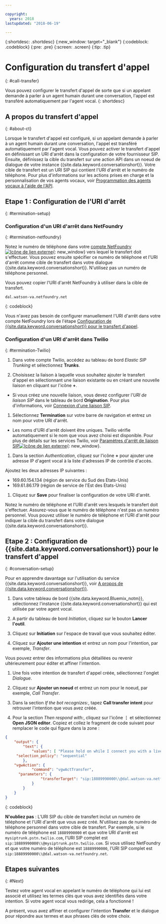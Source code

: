 ```yaml
---

copyright:
  years: 2018
lastupdated: "2018-06-19"

---
```


{:shortdesc: .shortdesc}
{:new_window: target="_blank"}
{:codeblock: .codeblock}
{:pre: .pre}
{:screen: .screen}
{:tip: .tip}


# Configuration du transfert d'appel
{: #call-transfer}

Vous pouvez configurer le transfert d'appel de sorte que si un appelant demande à parler à un agent humain durant une conversation, l'appel est transféré automatiquement par l'agent vocal.
{: shortdesc}

## A propos du transfert d'appel
{: #about-ct}

Lorsque le transfert d'appel est configuré, si un appelant demande à parler à un agent humain durant une conversation, l'appel est transféré automatiquement par l'agent vocal. Vous pouvez activer le transfert d'appel en définissant un URI d'arrêt dans la configuration de votre fournisseur SIP. Ensuite, définissez la cible du transfert sur une action API dans un noeud de dialogue de votre instance {{site.data.keyword.conversationshort}}. Votre cible de transfert est un URI SIP qui contient l'URI d'arrêt et le numéro de téléphone. Pour plus d'informations sur les actions prises en charge et la personnalisation de vos agents vocaux, voir [Programmation des agents vocaux à l'aide de l'API](api.html).

## Etape 1 : Configuration de l'URI d'arrêt
{: #termination-setup}

### Configuration d'un URI d'arrêt dans NetFoundry
{: #termination-netfoundry}

Notez le numéro de téléphone dans votre [compte NetFoundry![Icône de lien externe](../../icons/launch-glyph.svg "Icône de lien extern")](https://watson.netfoundry.io/watson-login){: new_window} vers lequel le transfert doit s'effectuer. Vous pouvez ensuite spécifier ce numéro de téléphone et l'URI d'arrêt comme cible de transfert dans votre dialogue {{site.data.keyword.conversationshort}}. N'utilisez pas un numéro de téléphone personnel.

Vous pouvez copier l'URI d'arrêt NetFoundry à utiliser dans la cible de transfert.

```
dal.watson-va.netfoundry.net
```
{: codeblock}

Vous n'avez pas besoin de configurer manuellement l'URI d'arrêt dans votre compte NetFoundry lors de l'étape [Configuration de {{site.data.keyword.conversationshort}} pour le transfert d'appel](#conversation-setup).

### Configuration d'un URI d'arrêt dans Twilio
{: #termination-Twilio}

1. Dans votre compte Twilio, accédez au tableau de bord _Elastic SIP Trunking_ et sélectionnez **Trunks**.

1. Choisissez la liaison à laquelle vous souhaitez ajouter le transfert d'appel en sélectionnant une liaison existante ou en créant une nouvelle liaison en cliquant sur l'icône **+**.

  * Si vous créez une nouvelle liaison, vous devez configurer l'_URI de liaison SIP_ dans le tableau de bord **Origination**.  Pour plus d'informations, voir [Connexion d'une liaison SIP](connect-SIP.html).

1. Sélectionnez **Termination** sur votre barre de navigation et entrez un nom pour votre URI d'arrêt.

  * Les noms d'URI d'arrêt doivent être uniques. Twilio vérifie automatiquement si le nom que vous avez choisi est disponible. Pour plus de détails sur les services Twilio, voir [Paramètres d'arrêt de liaison SIP![Icône de lien externe](../../icons/launch-glyph.svg "Icône de lien externe")](https://www.twilio.com/docs/api/sip-trunking/getting-started#termination){: new_window}.

1. Dans la section _Authentication_, cliquez sur l'icône **+** pour ajouter une adresse IP d'agent vocal à la liste d'adresses IP de contrôle d'accès.

  Ajoutez les deux adresses IP suivantes :
   * 169.60.154.134 (région de service du Sud des Etats-Unis)
   * 169.61.86.179 (région de service de l'Est des Etats-Unis)

1. Cliquez sur **Save** pour finaliser la configuration de votre URI d'arrêt.

Notez le numéro de téléphone et l'URI d'arrêt vers lesquels le transfert doit s'effectuer. Assurez-vous que le numéro de téléphone n'est pas un numéro personnel. Vous pouvez utiliser le numéro de téléphone et l'URI d'arrêt pour indiquer la cible du transfert dans votre dialogue {{site.data.keyword.conversationshort}}.


## Etape 2 : Configuration de {{site.data.keyword.conversationshort}} pour le transfert d'appel
{: #conversation-setup}

Pour en apprendre davantage sur l'utilisation du service {{site.data.keyword.conversationshort}}, voir [A propos de {{site.data.keyword.conversationshort}}](../conversation/index.html#about).

1. Dans votre tableau de bord {{site.data.keyword.Bluemix_notm}}, sélectionnez l'instance {{site.data.keyword.conversationshort}} qui est utilisée par votre agent vocal.

1. A partir du tableau de bord _Initiation_, cliquez sur le bouton **Lancer l'outil**.

1. Cliquez sur **Initiation** sur l'espace de travail que vous souhaitez éditer.

1. Cliquez sur **Ajouter une intention** et entrez un nom pour l'intention, par exemple, _Transfer_.

  Vous pouvez entrer des informations plus détaillées ou revenir ultérieurement pour éditer et affiner l'intention.

1. Une fois votre intention de transfert d'appel créée, sélectionnez l'onglet _Dialogue_.

1. Cliquez sur **Ajouter un noeud** et entrez un nom pour le noeud, par exemple, _Call Transfer_.

1. Dans la section _If the bot recognizes:_, tapez **Call transfer intent** pour retrouver l'intention que vous avez créée.

1. Pour la section _Then respond with:_, cliquez sur l'icône **&vellip;** et sélectionnez **Open JSON editor**. Copiez et collez le fragment de code suivant pour remplacer le code qui figure dans la zone :

```json
{
    "output": {
        "text": {
            "values": [ "Please hold on while I connect you with a live agent." ],
     "selection_policy": "sequential"
        },
    "vgwAction": {
            "command": "vgwActTransfer",
      "parameters": {
                "transferTarget": "sip:18889990000\\@dal.watson-va.netfoundry.net"
            }
        }
    }
}
```
{: codeblock}

**N'oubliez pas** : L'URI SIP du cible de transfert inclut un numéro de téléphone et l'URI d'arrêt que vous avez créé. N'utilisez pas de numéro de téléphone personnel dans votre cible de transfert. Par exemple, si le numéro de téléphone est `18889990000` et que votre URI d'arrêt est `mysiptrunk.pstn.twilio.com`, l'URI SIP complet est `sip:18889990000\\@mysiptrunk.pstn.twilio.com`. Si vous utilisez NetFoundry et que votre numéro de téléphone est `18889990000`, l'URI SIP complet est `sip:18889990000\\@dal.watson-va.netfoundry.net`.

## Etapes suivantes
{: #Next}

Testez votre agent vocal en appelant le numéro de téléphone qui lui est associé et utilisez les termes clés que vous avez identifiés dans votre intention. Si votre agent vocal vous redirige, cela a fonctionné !

A présent, vous avez affiner et configurer l'intention **Transfer** et le dialogue pour répondre aux termes et aux phrases clés de votre choix.
